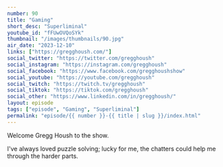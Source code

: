 ```yaml
---
number: 90
title: "Gaming"
short_desc: "Superliminal"
youtube_id: "fFUwOVQoSYk"
thumbnail: "/images/thumbnails/90.jpg"
air_date: "2023-12-10"
links: ["https://gregghoush.com/"]
social_twitter: "https://twitter.com/gregghoush"
social_instagram: "https://instagram.com/gregghoush"
social_facebook: "https://www.facebook.com/gregghoushshow"
social_youtube: "https://youtube.com/gregghoush"
social_twitch: "https://twitch.tv/gregghoush"
social_tiktok: "https://tiktok.com/gregghoush"
social_other: "https://www.linkedin.com/in/gregghoush/"
layout: episode
tags: ["episode", "Gaming", "Superliminal"]
permalink: "episode/{{ number }}-{{ title | slug }}/index.html"
---
```


Welcome Gregg Housh to the show.

I've always loved puzzle solving; lucky for me, the chatters could help me through the harder parts.
